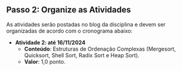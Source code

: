 ## Passo 2: Organize as Atividades
As atividades serão postadas no blog da disciplina e devem ser organizadas de acordo com o cronograma abaixo:

- **Atividade 2: até 16/11/2024**  
  - **Conteúdo**: Estruturas de Ordenação Complexas (Mergesort, Quicksort, Shell Sort, Radix Sort e Heap Sort).  
  - **Valor**: 1,0 ponto.
